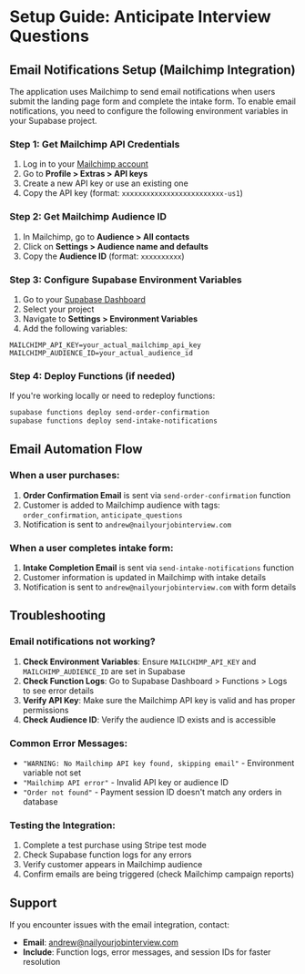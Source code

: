 # Setup Guide: Anticipate Interview Questions

## Email Notifications Setup (Mailchimp Integration)

The application uses Mailchimp to send email notifications when users submit the landing page form and complete the intake form. To enable email notifications, you need to configure the following environment variables in your Supabase project.

### Step 1: Get Mailchimp API Credentials

1. Log in to your [Mailchimp account](https://mailchimp.com)
2. Go to **Profile > Extras > API keys**
3. Create a new API key or use an existing one
4. Copy the API key (format: `xxxxxxxxxxxxxxxxxxxxxxxxx-us1`)

### Step 2: Get Mailchimp Audience ID

1. In Mailchimp, go to **Audience > All contacts**
2. Click on **Settings > Audience name and defaults**
3. Copy the **Audience ID** (format: `xxxxxxxxxx`)

### Step 3: Configure Supabase Environment Variables

1. Go to your [Supabase Dashboard](https://app.supabase.com)
2. Select your project
3. Navigate to **Settings > Environment Variables**
4. Add the following variables:

```
MAILCHIMP_API_KEY=your_actual_mailchimp_api_key
MAILCHIMP_AUDIENCE_ID=your_actual_audience_id
```

### Step 4: Deploy Functions (if needed)

If you're working locally or need to redeploy functions:

```bash
supabase functions deploy send-order-confirmation
supabase functions deploy send-intake-notifications
```

## Email Automation Flow

### When a user purchases:
1. **Order Confirmation Email** is sent via `send-order-confirmation` function
2. Customer is added to Mailchimp audience with tags: `order_confirmation`, `anticipate_questions`
3. Notification is sent to `andrew@nailyourjobinterview.com`

### When a user completes intake form:
1. **Intake Completion Email** is sent via `send-intake-notifications` function  
2. Customer information is updated in Mailchimp with intake details
3. Notification is sent to `andrew@nailyourjobinterview.com` with form details

## Troubleshooting

### Email notifications not working?

1. **Check Environment Variables**: Ensure `MAILCHIMP_API_KEY` and `MAILCHIMP_AUDIENCE_ID` are set in Supabase
2. **Check Function Logs**: Go to Supabase Dashboard > Functions > Logs to see error details
3. **Verify API Key**: Make sure the Mailchimp API key is valid and has proper permissions
4. **Check Audience ID**: Verify the audience ID exists and is accessible

### Common Error Messages:

- `"WARNING: No Mailchimp API key found, skipping email"` - Environment variable not set
- `"Mailchimp API error"` - Invalid API key or audience ID
- `"Order not found"` - Payment session ID doesn't match any orders in database

### Testing the Integration:

1. Complete a test purchase using Stripe test mode
2. Check Supabase function logs for any errors
3. Verify customer appears in Mailchimp audience
4. Confirm emails are being triggered (check Mailchimp campaign reports)

## Support

If you encounter issues with the email integration, contact:
- **Email**: andrew@nailyourjobinterview.com
- **Include**: Function logs, error messages, and session IDs for faster resolution